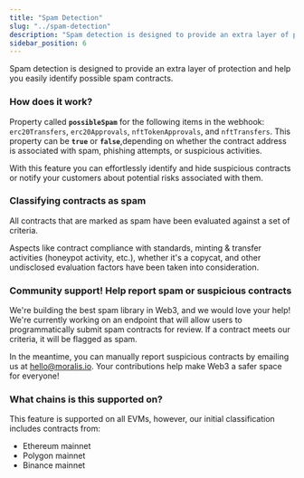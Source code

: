 ```yaml
---
title: "Spam Detection"
slug: "../spam-detection"
description: "Spam detection is designed to provide an extra layer of protection and help you easily identify potentially harmful contracts."
sidebar_position: 6
---
```


Spam detection is designed to provide an extra layer of protection and help you easily identify possible spam contracts.

### How does it work?
Property called **`possibleSpam`** for the following items in the webhook: `erc20Transfers`, `erc20Approvals`, `nftTokenApprovals`, and `nftTransfers`. This property can be **`true`** or **`false`**,depending on whether the contract address is associated with spam, phishing attempts, or suspicious activities.

With this feature you can effortlessly identify and hide suspicious contracts or notify your customers about potential risks associated with them.

### Classifying contracts as spam 

All contracts that are marked as spam have been evaluated against a set of criteria. 

Aspects like contract compliance with standards, minting & transfer activities (honeypot activity, etc.), whether it's a copycat, and other undisclosed evaluation factors have been taken into consideration.

### Community support! Help report spam or suspicious contracts 

We're building the best spam library in Web3, and we would love your help! We're currently working on an endpoint that will allow users to programmatically submit spam contracts for review. If a contract meets our criteria, it will be flagged as spam.

In the meantime, you can manually report suspicious contracts by emailing us at hello@moralis.io. Your contributions help make Web3 a safer space for everyone!

### What chains is this supported on?
This feature is supported on all EVMs, however, our initial classification includes contracts from:

- Ethereum mainnet
- Polygon mainnet
- Binance mainnet
